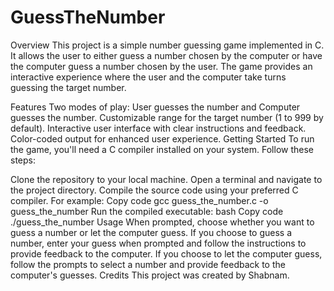 # GuessTheNumber
Overview
This project is a simple number guessing game implemented in C. It allows the user to either guess a number chosen by the computer or have the computer guess a number chosen by the user. The game provides an interactive experience where the user and the computer take turns guessing the target number.

Features
Two modes of play: User guesses the number and Computer guesses the number.
Customizable range for the target number (1 to 999 by default).
Interactive user interface with clear instructions and feedback.
Color-coded output for enhanced user experience.
Getting Started
To run the game, you'll need a C compiler installed on your system. Follow these steps:

Clone the repository to your local machine.
Open a terminal and navigate to the project directory.
Compile the source code using your preferred C compiler. For example:
Copy code
gcc guess_the_number.c -o guess_the_number
Run the compiled executable:
bash
Copy code
./guess_the_number
Usage
When prompted, choose whether you want to guess a number or let the computer guess.
If you choose to guess a number, enter your guess when prompted and follow the instructions to provide feedback to the computer.
If you choose to let the computer guess, follow the prompts to select a number and provide feedback to the computer's guesses.
Credits
This project was created by Shabnam.






